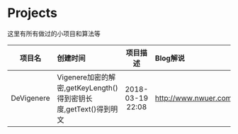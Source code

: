 # Projects
这里有所有做过的小项目和算法等


|项目名|创建时间|项目描述|Blog解说|
|:--:|:--|:--:|:--|
|DeVigenere|Vigenere加密的解密,getKeyLength()得到密钥长度,getText()得到明文|2018-03-19 22:08|http://www.nwuer.com/a/11|
